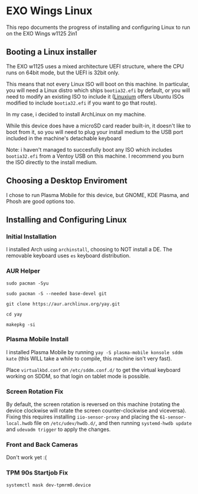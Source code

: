 # EXO Wings Linux
This repo documents the progress of installing and configuring Linux to run on the EXO Wings w1125 2in1

## Booting a Linux installer
The EXO w1125 uses a mixed architecture UEFI structure, where the CPU runs on 64bit mode, but the UEFI is 32bit only.

This means that not every Linux ISO will boot on this machine. In particular, you will need a Linux distro which ships `bootia32.efi` by default, or you will need to modify an existing ISO to include it ([Linuxium](https://linuxiumcomau.blogspot.com/search/label/ISOs) offers Ubuntu ISOs modified to include `bootia32.efi` if you want to go that route).

In my case, i decided to install ArchLinux on my machine.

While this device does have a microSD card reader built-in, it doesn't like to boot from it, so you will need to plug your install medium to the USB port included in the machine's detachable keyboard

Note: i haven't managed to succesfully boot any ISO which includes `bootia32.efi` from a Ventoy USB on this machine. I recommend you burn the ISO directly to the install medium.

## Choosing a Desktop Enviroment
I chose to run Plasma Mobile for this device, but GNOME, KDE Plasma, and Phosh are good options too.

## Installing and Configuring Linux
### Initial Installation
I installed Arch using `archinstall`, choosing to NOT install a DE. The removable keyboard uses `es` keyboard distribution.

### AUR Helper
`sudo pacman -Syu`

`sudo pacman -S --needed base-devel git`

`git clone https://aur.archlinux.org/yay.git`

`cd yay`

`makepkg -si`

### Plasma Mobile Install
I installed Plasma Mobile by running `yay -S plasma-mobile konsole sddm kate` (this WILL take a while to compile, this machine isn't very fast).

Place `virtualkbd.conf` on `/etc/sddm.conf.d/` to get the virtual keyboard working on SDDM, so that login on tablet mode is possible. 

### Screen Rotation Fix
By default, the screen rotation is reversed on this machine (rotating the device clockwise will rotate the screen counter-clockwise and viceversa). Fixing this requires installing `iio-sensor-proxy` and placing the `61-sensor-local.hwdb` file on `/etc/udev/hwdb.d/`, and then running `systemd-hwdb update` and `udevadm trigger` to apply the changes.

### Front and Back Cameras
Don't work yet :(

### TPM 90s Startjob Fix
`systemctl mask dev-tpmrm0.device`
